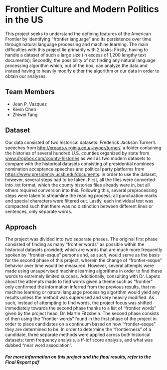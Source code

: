 # Frontier Culture and Modern Politics in the US
This project seeks to understand the defining features of the American Frontier by identifying “frontier language” and its persistence over time through natural language processing and machine learning. The main difficulties with this project lie primarily with 2 tasks: Firstly, having to handle a dataset of such a large size (in excess of 1,200 lengthy text documents); Secondly, the possibility of not finding any natural language processing algorithm which, out of the box, can analyze the data and instead having to heavily modify either the algorithm or our data in order to obtain our analyses. 

## Team Members 
* Jean P. Vazquez
* Kevin Chen
* Zhiwei Tang

## Dataset
Our data consisted of two historical datasets: Frederick Jackson Turner’s speeches from http://xroads.virginia.edu/~hyper/turner/, a folder containing the histories of several hundred U.S. counties organized by state from www.dropbox.com/county-histories as well as two modern datasets to compare with the historical datasets consisting of presidential nominees nomination acceptance speeches and political party platforms from https://www.presidency.ucsb.edu/documents. In order to use the dataset, however, several steps had to be taken. First, all the files were converted into .txt format, which the county histories files already were in, but all others required conversion into this. Following this, several preprocessing steps were taken to streamline the reading process; all punctuation marks and special characters were filtered out. Lastly, each individual text was compacted such that there was no distinction between different lines or sentences, only separate words.

## Approach
The project was divided into two separate phases. The original first phase consisted of finding as many “frontier words” as possible within the historical datasets provided; which are words that are much more frequently spoken by “frontier-esque” persons and, as such, would serve as the basis for the second phase of this project, wherein the change of “frontier-esque” behavior over time would be measured. However, several attempts were made using unsupervised machine learning algorithms in order to find these words to extremely limited success. Additionally, consulting with Dr. Lapets about the attempts made to find words given a theme such as “frontier” only confirmed the information inferred from the previous results, that no machine learning or natural language processing algorithm would yield any results unless the method was supervised and very heavily modified. As such, instead of attempting to find words, the project focus was shifted immediately towards the second phase thanks to a list of “frontier words” given by the project head, Dr. Martin Fitzsbein. The second phase consists of then using the “frontier words” found in the first phase of the project in order to place candidates on a continuum based on how “frontier-esque” they are determined to be. In order to determine the “frontierness” of a candidate, three separate methods were applied across both historical datasets: term frequency analysis, a tf-idf score analysis, and what was dubbed “near word association”. 

##### For more information on this project and the final results, refer to the Final Report pdf
